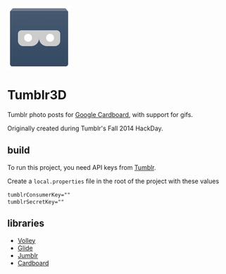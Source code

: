 ![a tumblr cardboard icon](app/src/main/res/drawable-xxhdpi/ic_launcher.png?raw=true)

Tumblr3D
========

Tumblr photo posts for [Google Cardboard](http://g.co/cardboard), with support for gifs.

Originally created during Tumblr's Fall 2014 HackDay.

build
-----
To run this project, you need API keys from [Tumblr](https://www.tumblr.com/oauth/apps).

Create a `local.properties` file in the root of the project with these values

```
tumblrConsumerKey=""
tumblrSecretKey=""
```

libraries
---------
* [Volley](https://android.googlesource.com/platform/frameworks/volley/)
* [Glide](https://github.com/bumptech/glide)
* [Jumblr](https://github.com/tumblr/jumblr)
* [Cardboard](https://developers.google.com/cardboard/overview)
